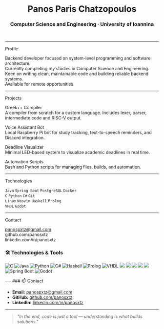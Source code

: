 <h1 align="center">Panos Paris Chatzopoulos</h1>
<h3 align="center">Computer Science and Engineering · University of Ioannina</h3>

<br>

---

Profile

Backend developer focused on system-level programming and software architecture.  
Currently completing my studies in Computer Science and Engineering.  
Keen on writing clean, maintainable code and building reliable backend systems.  
Available for remote opportunities.

---

Projects

Greek++ Compiler  
A compiler from scratch for a custom language. Includes lexer, parser, intermediate code and RISC-V output.

Voice Assistant Bot  
Local Raspberry Pi bot for study tracking, text-to-speech reminders, and Discord integration.

Deadline Visualizer  
Minimal LED-based system to visualize academic deadlines in real time.

Automation Scripts  
Bash and Python scripts for managing files, builds, and automation.

---

Technologies

`Java`    `Spring Boot`    `PostgreSQL`    `Docker`  
`C`       `Python`         `C#`            `Git`  
`Linux`   `Neovim`         `Haskell`       `Prolog`  
`VHDL`    `Godot`

---

Contact

panospxtz@gmail.com  
github.com/panosxtz  
linkedin.com/in/panosxtz

### 🛠️ Technologies & Tools

<p align="left">
  
  <!-- Languages -->
  <img src="https://img.shields.io/badge/C-00599C?style=flat&logo=c&logoColor=white" alt="C"/>
  <img src="https://img.shields.io/badge/Java-ED8B00?style=flat&logo=java&logoColor=white" alt="Java"/>
  <img src="https://img.shields.io/badge/Python-3776AB?style=flat&logo=python&logoColor=white" alt="Python"/>
  <img src="https://img.shields.io/badge/C%23-239120?style=flat&logo=c-sharp&logoColor=white" alt="C#"/>
  <img src="https://img.shields.io/badge/Haskell-5e5086?style=flat&logo=haskell&logoColor=white" alt="Haskell"/>
  <img src="https://img.shields.io/badge/Prolog-E61B23?style=flat&logo=gnubash&logoColor=white" alt="Prolog"/>
  <img src="https://img.shields.io/badge/VHDL-000000?style=flat&logo=verilog&logoColor=white" alt="VHDL"/>
  <img src="https://img.shields.io/badge/Git-F05032?style=flat&logo=git&logoColor=white" />
  <img src="https://img.shields.io/badge/Linux-FCC624?style=flat&logo=linux&logoColor=black" />
  <img src="https://img.shields.io/badge/Docker-2496ED?style=flat&logo=docker&logoColor=white" />
  <img src="https://img.shields.io/badge/VSCode-007ACC?style=flat&logo=visual-studio-code&logoColor=white" />
  <img src="https://img.shields.io/badge/Neovim-57A143?style=flat&logo=neovim&logoColor=white" />

  <!-- Frameworks & Tools -->
  <img src="https://img.shields.io/badge/Spring_Boot-6DB33F?style=flat&logo=spring-boot&logoColor=white" alt="Spring Boot"/>
  <img src="https://img.shields.io/badge/Godot-478CBF?style=flat&logo=godot-engine&logoColor=white" alt="Godot"/>


</p>
<!--
---

### 📈 GitHub Stats

<p align="center">
  <img src="https://github-readme-stats.vercel.app/api?username=panosxtz&show_icons=true&theme=tokyonight" alt="GitHub Stats"/>
  <img src="https://github-readme-streak-stats.herokuapp.com/?user=panosxtz&theme=tokyonight" alt="GitHub Streak"/>
</p>
-->
---
### 📫 Contact

- **Email:** [panospxtz@gmail.com](mailto:panospxtz@gmail.com)  
- **GitHub:** [github.com/panosxtz](https://github.com/panosxtz)  
- **LinkedIn:** [linkedin.com/in/panosxtz](https://www.linkedin.com/in/panosxtz)

---

> *"In the end, code is just a tool — understanding is what builds solutions."*
